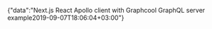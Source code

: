 {"data":"Next.js React Apollo client with Graphcool GraphQL server example2019-09-07T18:06:04+03:00"}
